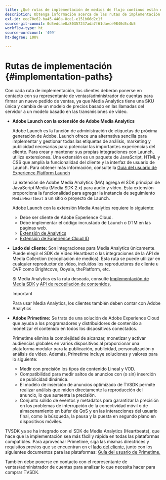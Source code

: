```yaml
---
title: ¿Qué rutas de implementación de medios de flujo continuo están disponibles?
description: Obtenga información acerca de las rutas de implementación de medios de flujo continuo de Adobe, incluido Adobe Launch.
exl-id: eee70e62-ba45-440a-8ce1-e151b66d2c1f
source-git-commit: 0d5edcae0a80357247ada7f61daece9840d5c4b5
workflow-type: ht
source-wordcount: '499'
ht-degree: 100%

---
```


# Rutas de implementación {#implementation-paths}

Con cada ruta de implementación, los clientes deberán ponerse en contacto con su representante de ventas/administrador de cuentas para firmar un nuevo pedido de ventas, ya que Media Analytics tiene una SKU única y cambia de un modelo de precios basado en las llamadas del servidor a un modelo basado en las transmisiones de vídeo.

* **Adobe Launch con la extensión de Adobe Media Analytics**

   Adobe Launch es la función de administración de etiquetas de próxima generación de Adobe. Launch ofrece una alternativa sencilla para implementar y gestionar todas las etiquetas de análisis, marketing y publicidad necesarias para potenciar las importantes experiencias del cliente. Para crear y mantener sus propias integraciones con Launch, utiliza extensiones. Una extensión es un paquete de JavaScript, HTML y CSS que amplía la funcionalidad del cliente y la interfaz de usuario de Launch. Para obtener más información, consulte la [Guía del usuario de Experience Platform Launch](https://experienceleague.adobe.com/docs/launch/using/overview.html)

   La extensión de Adobe Media Analytics (MA) agrega el SDK principal de JavaScript Media (Media SDK 2.x) para audio y vídeo. Esta extensión proporciona la funcionalidad para agregar la instancia de seguimiento `MediaHeartbeat` a un sitio o proyecto de Launch.

   Adobe Launch con la extensión Media Analytics requiere lo siguiente:
   * Debe ser cliente de Adobe Experience Cloud.
   * Debe implementar el código incrustado de Launch o DTM en las páginas web.
   * [Extensión de Analytics](https://experienceleague.adobe.com/docs/launch/using/extensions-ref/adobe-extension/analytics-extension/overview.html?lang=es)
   * [Extensión de Experience Cloud ID](https://experienceleague.adobe.com/docs/launch/using/extensions-ref/adobe-extension/id-service-extension/overview.html?lang=es)


* **Lado del cliente:** Son integraciones para Media Analytics únicamente. Puede elegir el SDK de Video Heartbeat o las integraciones de la API de Media Collection (recopilación de medios). Esta ruta se puede utilizar en cualquier reproductor de vídeo, incluidos los reproductores de cliente u OVP como Brightcove, Ooyala, thePlatform, etc.

   Si Media Analytics es la ruta deseada, consulte [Implementación de Media SDK](/help/sdk-implement/setup/setup-overview.md) y [API de recopilación de contenidos.](/help/media-collection-api/mc-api-overview.md)

   >[!IMPORTANT]
   >
   >Para usar Media Analytics, los clientes también deben contar con Adobe Analytics.

* **Adobe Primetime:** Se trata de una solución de Adobe Experience Cloud que ayuda a los programadores y distribuidores de contenido a monetizar el contenido en todos los dispositivos conectados.

   Primetime elimina la complejidad de alcanzar, monetizar y activar audiencias globales en varios dispositivos al proporcionar una plataforma modular para la publicación, publicidad, personalización y análisis de vídeo. Además, Primetime incluye soluciones y valores para lo siguiente:

   * Medir con precisión los tipos de contenido Lineal y VOD.
   * Compatibilidad para medir saltos de anuncios con (o sin) inserción de publicidad dinámica.
   * El modelo de inserción de anuncios optimizado de TVSDK permite realizar análisis que miden directamente la reproducción del anuncio, lo que aumenta la precisión.
   * Conjunto sólido de eventos y metadatos para garantizar la precisión en los problemas de interrupción de la conectividad móvil o de almacenamiento en búfer de QoS y en las interacciones del usuario final, como la búsqueda, la pausa y la puesta en segundo plano en dispositivos móviles.

<!--
   * Integrated support for Nielsen DTVR (linear) with ID3 metadata and DCR with CMS metadata.
-->

TVSDK ya se ha integrado con el SDK de Media Analytics (Heartbeats), que hace que la implementación sea más fácil y rápida en todas las plataformas compatibles. <!--Primetime also supports the partnership with Nielsen.--> Para aprovechar Primetime, siga las mismas directrices y requisitos previos que se encuentran en el [lado del cliente](/help/intro-to-ava/implementation-paths/client-side-path.md), junto con los siguientes documentos para las plataformas: [Guía del usuario de Primetime.](https://helpx.adobe.com/es/support/primetime.html)

También debe ponerse en contacto con el representante de ventas/administrador de cuentas para analizar lo que necesita hacer para comprar TVSDK.
